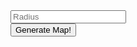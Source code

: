 <script>
    function generateMap() {
        mapImg = document.getElementById("map-img");
        radius = document.getElementById("radius").value;

        var request = new XMLHttpRequest();

        var onRequestLoad = function() {
            if (this.status == 200) {
                result = JSON.parse(this.responseText);
                mapImg.src = 'data:image/svg+xml;base64,' + result.map;
            } else {
                alert('Error: ' + this.status);
                mapImg.src = '';
            }
        };

        mapImg.src = 'spinner.gif';

        var url = 'https://real-world-rpg-maps-staging.herokuapp.com/';
        if (radius !== '') {
            url += '?radius=' + radius;
        }

        request.addEventListener('load', onRequestLoad);
        request.open('GET', url);
        request.send();
    }
</script>

<div>
    <div>
        <input type="number" id="radius" placeholder="Radius" />
    </div>
    <div>
        <button onclick="generateMap()">Generate Map!</button>
    </div>
    <div>
        <img id="map-img"/>
    </div>
</div>

<!--
## Welcome to GitHub Pages

You can use the [editor on GitHub](https://github.com/TheCleric/real-world-rpg-maps/edit/main/docs/index.md) to maintain and preview the content for your website in Markdown files.

Whenever you commit to this repository, GitHub Pages will run [Jekyll](https://jekyllrb.com/) to rebuild the pages in your site, from the content in your Markdown files.

### Markdown

Markdown is a lightweight and easy-to-use syntax for styling your writing. It includes conventions for

```markdown
Syntax highlighted code block

# Header 1
## Header 2
### Header 3

- Bulleted
- List

1. Numbered
2. List

**Bold** and _Italic_ and `Code` text

[Link](url) and ![Image](src)
```

For more details see [GitHub Flavored Markdown](https://guides.github.com/features/mastering-markdown/).

### Jekyll Themes

Your Pages site will use the layout and styles from the Jekyll theme you have selected in your [repository settings](https://github.com/TheCleric/real-world-rpg-maps/settings/pages). The name of this theme is saved in the Jekyll `_config.yml` configuration file.

### Support or Contact

Having trouble with Pages? Check out our [documentation](https://docs.github.com/categories/github-pages-basics/) or [contact support](https://support.github.com/contact) and we’ll help you sort it out.
-->
